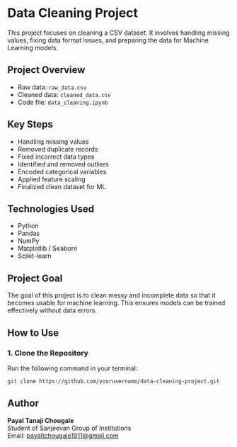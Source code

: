 # Data Cleaning Project

This project focuses on cleaning a CSV dataset. It involves handling missing values, fixing data format issues, and preparing the data for Machine Learning models.

## Project Overview

- Raw data: `raw_data.csv`
- Cleaned data: `cleaned_data.csv`
- Code file: `data_cleaning.ipynb`

## Key Steps

- Handling missing values
- Removed duplicate records
- Fixed incorrect data types
- Identified and removed outliers
- Encoded categorical variables
- Applied feature scaling
- Finalized clean dataset for ML

## Technologies Used

- Python
- Pandas
- NumPy
- Matplotlib / Seaborn
- Scikit-learn

## Project Goal

The goal of this project is to clean messy and incomplete data so that it becomes usable for machine learning. This ensures models can be trained effectively without data errors.

## How to Use

### 1. Clone the Repository

Run the following command in your terminal:

```bash
git clone https://github.com/yourusername/data-cleaning-project.git
```

## Author

**Payal Tanaji Chougale**  
Student of Sanjeevan Group of Institutions  
Email: payaltchougale1911@gmail.com
